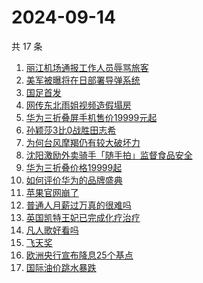 # 2024-09-14

共 17 条

<!-- BEGIN -->
<!-- 最后更新时间 Sat Sep 14 2024 17:12:00 GMT+0800 (China Standard Time) -->

1. [丽江机场通报工作人员辱骂旅客](https://www.zhihu.com/search?q=%E4%B8%BD%E6%B1%9F%E6%9C%BA%E5%9C%BA%E9%80%9A%E6%8A%A5%E5%B7%A5%E4%BD%9C%E4%BA%BA%E5%91%98%E8%BE%B1%E9%AA%82%E6%97%85%E5%AE%A2)
1. [美军被曝将在日部署导弹系统](https://www.zhihu.com/search?q=%E7%BE%8E%E5%86%9B%E8%A2%AB%E6%9B%9D%E5%B0%86%E5%9C%A8%E6%97%A5%E9%83%A8%E7%BD%B2%E5%AF%BC%E5%BC%B9%E7%B3%BB%E7%BB%9F)
1. [国足首发](https://www.zhihu.com/search?q=%E5%9B%BD%E8%B6%B3%E9%A6%96%E5%8F%91)
1. [网传东北雨姐视频造假塌房](https://www.zhihu.com/search?q=%E7%BD%91%E4%BC%A0%E4%B8%9C%E5%8C%97%E9%9B%A8%E5%A7%90%E8%A7%86%E9%A2%91%E9%80%A0%E5%81%87%E5%A1%8C%E6%88%BF)
1. [华为三折叠屏手机售价19999元起](https://www.zhihu.com/search?q=%E5%8D%8E%E4%B8%BA%E4%B8%89%E6%8A%98%E5%8F%A0%E5%B1%8F%E6%89%8B%E6%9C%BA%E5%94%AE%E4%BB%B719999%E5%85%83%E8%B5%B7)
1. [孙颖莎3比0战胜田志希](https://www.zhihu.com/search?q=%E5%AD%99%E9%A2%96%E8%8E%8E3%E6%AF%940%E6%88%98%E8%83%9C%E7%94%B0%E5%BF%97%E5%B8%8C)
1. [为何台风摩羯仍有较大破坏力](https://www.zhihu.com/search?q=%E4%B8%BA%E4%BD%95%E5%8F%B0%E9%A3%8E%E6%91%A9%E7%BE%AF%E4%BB%8D%E6%9C%89%E8%BE%83%E5%A4%A7%E7%A0%B4%E5%9D%8F%E5%8A%9B)
1. [沈阳激励外卖骑手「随手拍」监督食品安全](https://www.zhihu.com/search?q=%E6%B2%88%E9%98%B3%E6%BF%80%E5%8A%B1%E5%A4%96%E5%8D%96%E9%AA%91%E6%89%8B%E3%80%8C%E9%9A%8F%E6%89%8B%E6%8B%8D%E3%80%8D%E7%9B%91%E7%9D%A3%E9%A3%9F%E5%93%81%E5%AE%89%E5%85%A8)
1. [华为三折叠价格19999起](https://www.zhihu.com/search?q=%E5%8D%8E%E4%B8%BA%E4%B8%89%E6%8A%98%E5%8F%A0%E4%BB%B7%E6%A0%BC19999%E8%B5%B7)
1. [如何评价华为的品牌盛典](https://www.zhihu.com/search?q=%E5%A6%82%E4%BD%95%E8%AF%84%E4%BB%B7%E5%8D%8E%E4%B8%BA%E7%9A%84%E5%93%81%E7%89%8C%E7%9B%9B%E5%85%B8)
1. [苹果官网崩了](https://www.zhihu.com/search?q=%E8%8B%B9%E6%9E%9C%E5%AE%98%E7%BD%91%E5%B4%A9%E4%BA%86)
1. [普通人月薪过万真的很难吗](https://www.zhihu.com/search?q=%E6%99%AE%E9%80%9A%E4%BA%BA%E6%9C%88%E8%96%AA%E8%BF%87%E4%B8%87%E7%9C%9F%E7%9A%84%E5%BE%88%E9%9A%BE%E5%90%97)
1. [英国凯特王妃已完成化疗治疗](https://www.zhihu.com/search?q=%E8%8B%B1%E5%9B%BD%E5%87%AF%E7%89%B9%E7%8E%8B%E5%A6%83%E5%B7%B2%E5%AE%8C%E6%88%90%E5%8C%96%E7%96%97%E6%B2%BB%E7%96%97)
1. [凡人歌好看吗](https://www.zhihu.com/search?q=%E5%87%A1%E4%BA%BA%E6%AD%8C%E5%A5%BD%E7%9C%8B%E5%90%97)
1. [飞天奖](https://www.zhihu.com/search?q=%E9%A3%9E%E5%A4%A9%E5%A5%96)
1. [欧洲央行宣布降息25个基点](https://www.zhihu.com/search?q=%E6%AC%A7%E6%B4%B2%E5%A4%AE%E8%A1%8C%E5%AE%A3%E5%B8%83%E9%99%8D%E6%81%AF25%E4%B8%AA%E5%9F%BA%E7%82%B9)
1. [国际油价跳水暴跌](https://www.zhihu.com/search?q=%E5%9B%BD%E9%99%85%E6%B2%B9%E4%BB%B7%E8%B7%B3%E6%B0%B4%E6%9A%B4%E8%B7%8C)

<!-- END -->
